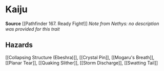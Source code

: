 ﻿---
id: '383'
name: Kaiju
rarity: Common
source: '[[DATABASE/source/Pathfinder 167. Ready Fight!|Pathfinder #167: Ready? Fight!]]'
trait:
- Kaiju
type: Trait

---
# Kaiju

**Source** [[Pathfinder 167. Ready Fight!]]
_Note from Nethys: no description was provided for this trait_

## Hazards

[[Collapsing Structure (Ebeshra)]], [[Crystal Pin]], [[Mogaru's Breath]], [[Planar Tear]], [[Quaking Slither]], [[Storm Discharge]], [[Swatting Tail]]